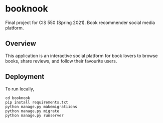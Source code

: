 # booknook
Final project for CIS 550 (Spring 2021). Book recommender social media platform.

## Overview
This application is an interactive social platform for book lovers to browse books, share reviews, and follow their favourite users.

## Deployment
To run locally,

```
cd booknook
pip install requirements.txt
python manage.py makemigratiions
python manage.py migrate
python manage.py runserver
```